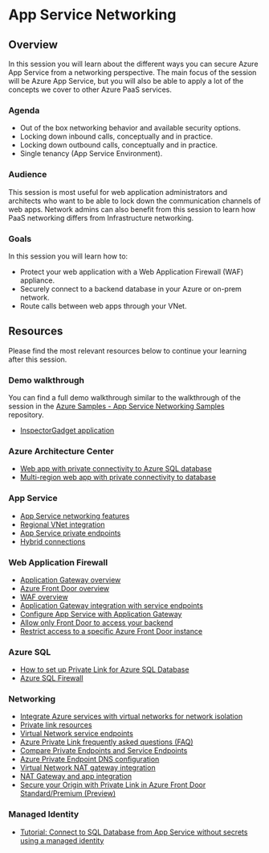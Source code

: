 # App Service Networking

## Overview

In this session you will learn about the different ways you can secure Azure App Service from a networking perspective. The main focus of the session will be Azure App Service, but you will also be able to apply a lot of the concepts we cover to other Azure PaaS services.

### Agenda

- Out of the box networking behavior and available security options.
- Locking down inbound calls, conceptually and in practice.
- Locking down outbound calls, conceptually and in practice.
- Single tenancy (App Service Environment).

### Audience

This session is most useful for web application administrators and architects who want to be able to lock down the communication channels of web apps. Network admins can also benefit from this session to learn how PaaS networking differs from Infrastructure networking.

### Goals

In this session you will learn how to:

- Protect your web application with a Web Application Firewall (WAF) appliance.
- Securely connect to a backend database in your Azure or on-prem network.
- Route calls between web apps through your VNet.

## Resources

Please find the most relevant resources below to continue your learning after this session.

### Demo walkthrough

You can find a full demo walkthrough similar to the walkthrough of the session in the [Azure Samples - App Service Networking Samples](https://github.com/Azure-Samples/app-service-networking-samples) repository.

- [InspectorGadget application](https://github.com/jelledruyts/InspectorGadget)

### Azure Architecture Center

- [Web app with private connectivity to Azure SQL database](https://docs.microsoft.com/azure/architecture/example-scenario/private-web-app/private-web-app)
- [Multi-region web app with private connectivity to database](https://docs.microsoft.com/azure/architecture/example-scenario/sql-failover/app-service-private-sql-multi-region)

### App Service

- [App Service networking features](https://docs.microsoft.com/azure/app-service/networking-features)
- [Regional VNet integration](https://docs.microsoft.com/azure/app-service/web-sites-integrate-with-vnet#regional-vnet-integration)
- [App Service private endpoints](https://docs.microsoft.com/azure/app-service/networking/private-endpoint)
- [Hybrid connections](https://docs.microsoft.com/azure/app-service/app-service-hybrid-connections)

### Web Application Firewall

- [Application Gateway overview](https://docs.microsoft.com/azure/application-gateway/overview)
- [Azure Front Door overview](https://docs.microsoft.com/azure/frontdoor/front-door-overview)
- [WAF overview](https://docs.microsoft.com/azure/web-application-firewall/overview)
- [Application Gateway integration with service endpoints](https://docs.microsoft.com/azure/app-service/networking/app-gateway-with-service-endpoints)
- [Configure App Service with Application Gateway](https://docs.microsoft.com/en-us/azure/application-gateway/configure-web-app-portal)
- [Allow only Front Door to access your backend](https://docs.microsoft.com/azure/frontdoor/front-door-faq#how-do-i-lock-down-the-access-to-my-backend-to-only-azure-front-door-)
- [Restrict access to a specific Azure Front Door instance](https://docs.microsoft.com/en-us/azure/app-service/app-service-ip-restrictions#restrict-access-to-a-specific-azure-front-door-instance)

### Azure SQL

- [How to set up Private Link for Azure SQL Database](https://docs.microsoft.com/azure/azure-sql/database/private-endpoint-overview#how-to-set-up-private-link-for-azure-sql-database)
- [Azure SQL Firewall](https://docs.microsoft.com/azure/azure-sql/database/firewall-create-server-level-portal-quickstart)

### Networking

- [Integrate Azure services with virtual networks for network isolation](https://docs.microsoft.com/azure/virtual-network/vnet-integration-for-azure-services)
- [Private link resources](https://docs.microsoft.com/azure/private-link/private-endpoint-overview#private-link-resource)
- [Virtual Network service endpoints](https://docs.microsoft.com/azure/virtual-network/virtual-network-service-endpoints-overview)
- [Azure Private Link frequently asked questions (FAQ)](https://docs.microsoft.com/azure/private-link/private-link-faq#what-is-the-difference-between-a-service-endpoints-and-a-private-endpoints)
- [Compare Private Endpoints and Service Endpoints](https://docs.microsoft.com/en-us/azure/virtual-network/vnet-integration-for-azure-services#compare-private-endpoints-and-service-endpoints)
- [Azure Private Endpoint DNS configuration](https://docs.microsoft.com/en-us/azure/private-link/private-endpoint-dns)
- [Virtual Network NAT gateway integration](https://docs.microsoft.com/en-us/azure/app-service/networking/nat-gateway-integration)
- [NAT Gateway and app integration](https://azure.github.io/AppService/2020/11/15/web-app-nat-gateway.html)
- [Secure your Origin with Private Link in Azure Front Door Standard/Premium (Preview)](https://docs.microsoft.com/en-us/azure/frontdoor/standard-premium/concept-private-link)

### Managed Identity

- [Tutorial: Connect to SQL Database from App Service without secrets using a managed identity](https://docs.microsoft.com/en-us/azure/app-service/tutorial-connect-msi-sql-database?tabs=windowsclient%2Cef%2Cdotnet)
